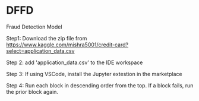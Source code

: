 # DFFD
Fraud Detection Model

Step1: Download the zip file from https://www.kaggle.com/mishra5001/credit-card?select=application_data.csv 

Step 2: add 'application_data.csv' to the IDE workspace

Step 3: If using VSCode, install the Jupyter extestion in the marketplace

Step 4: Run each block in descending order from the top. If a block fails, run the prior block again.

